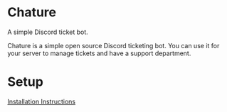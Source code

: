 # Chature
A simple Discord ticket bot.

Chature is a simple open source Discord ticketing bot. You can use it for your server to manage tickets and have a support department.

# Setup

[Installation Instructions](https://docs.twobrake.xyz/chature/introduction)
